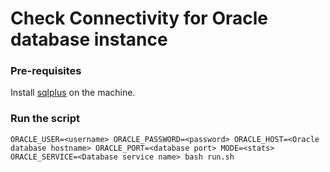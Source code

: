 # Check Connectivity for Oracle database instance

### Pre-requisites

Install [sqlplus](https://www.oracle.com/in/database/technologies/instant-client.html) on the machine.

### Run the script

```shell
ORACLE_USER=<username> ORACLE_PASSWORD=<password> ORACLE_HOST=<Oracle database hostname> ORACLE_PORT=<database port> MODE=<stats> ORACLE_SERVICE=<Database service name> bash run.sh
```
